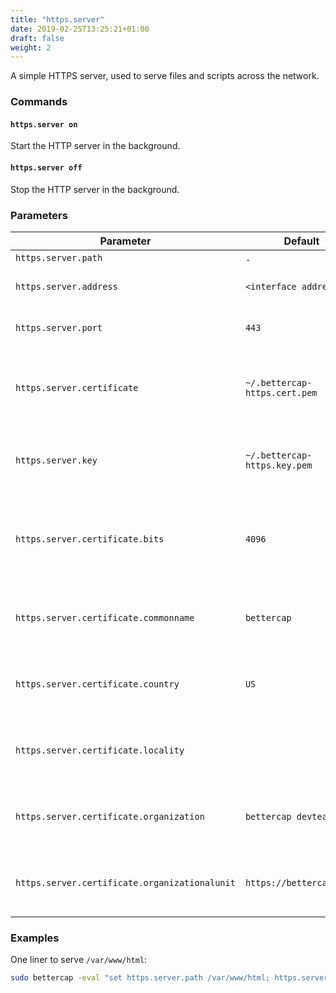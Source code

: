 ```yaml
---
title: "https.server"
date: 2019-02-25T13:25:21+01:00
draft: false
weight: 2
---
```


A simple HTTPS server, used to serve files and scripts across the network.

### Commands

#### `https.server on`

Start the HTTP server in the background.

#### `https.server off`

Stop the HTTP server in the background.

### Parameters

| Parameter                                     | Default                       | Description                                                               |
| --------------------------------------------- | ----------------------------- | ------------------------------------------------------------------------- |
| `https.server.path`                           | `.`                           | Server folder.                                                            |
| `https.server.address`                        | `<interface address>`         | Address to bind the http server to.                                       |
| `https.server.port`                           | `443`                         | Port to bind the http server to.                                          |
| `https.server.certificate`                    | `~/.bettercap-https.cert.pem` | TLS certificate file (will be auto generated if filled but not existing). |
| `https.server.key`                            | `~/.bettercap-https.key.pem`  | TLS key file (will be auto generated if filled but not existing).         |
| `https.server.certificate.bits`               | `4096`                        | Number of bits of the RSA private key of the generated HTTPS certificate. |
| `https.server.certificate.commonname`         | `bettercap`                   | Common Name field of the generated HTTPS certificate.                     |
| `https.server.certificate.country`            | `US`                          | Country field of the generated HTTPS certificate.                         |
| `https.server.certificate.locality`           |                               | Locality field of the generated HTTPS certificate.                        |
| `https.server.certificate.organization`       | `bettercap devteam`           | Organization field of the generated HTTPS certificate.                    |
| `https.server.certificate.organizationalunit` | `https://bettercap.org/`      | Organizational Unit field of the generated HTTPS certificate.             |

### Examples

One liner to serve `/var/www/html`:

```sh
sudo bettercap -eval "set https.server.path /var/www/html; https.server on"
```

